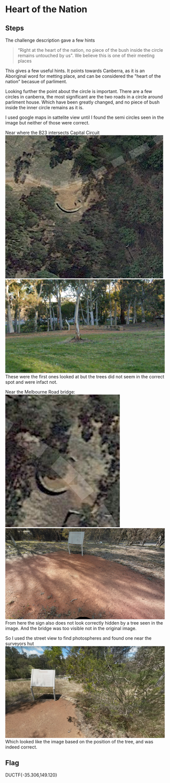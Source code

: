 # Heart of the Nation

## Steps
The challenge description gave a few hints
> “Right at the heart of the nation, no piece of the bush inside the circle remains untouched by us".
> We believe this is one of their meeting places

This gives a few useful hints. It points towards Canberra, as it is an Aboriginal word for metting place, and can be considered the "heart of the nation" becasue of parliment. 

Looking further the point about the circle is important. There are a few circles in canberra, the most significant are the two roads in a circle around parliment house. Which have been greatly changed, and no piece of bush inside the inner circle remains as it is. 

I used google maps in sattelite view until I found the semi circles seen in the image but neither of those were correct.

Near where the B23 intersects Capital Circuit
![Above](FirstSemiCircleTop.png)
![From Road](FirstSemiCircleRoad.png)
These were the first ones looked at but the trees did not seem in the correct spot and were infact not.

Near the Melbourne Road bridge:
![Above](SecondSemiCircleTop.png)
![Photo Sphere](SecondSemiCircleSphere.png)
From here the sign also does not look correctly hidden by a tree seen in the image. And the bridge was too visible not in the original image.

So I used the street view to find photospheres and found one near the surveyors hut
![Correct Sphere](CorrectSphere.png)
Which looked like the image based on the position of the tree, and was indeed correct.

## Flag
DUCTF{-35.306,149.120}